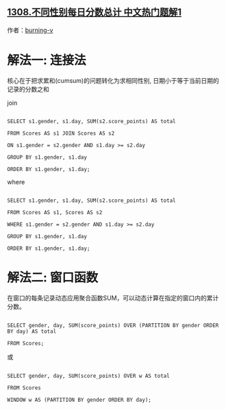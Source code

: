 ## [1308.不同性别每日分数总计 中文热门题解1](https://leetcode.cn/problems/running-total-for-different-genders/solutions/100000/ji-chong-fang-fa-gong-can-kao-by-burning-v)

作者：[burning-v](https://leetcode.cn/u/burning-v)

# 解法一: 连接法
核心在于把求累和(cumsum)的问题转化为求相同性别, 日期小于等于当前日期的记录的分数之和

join
``` mysql
SELECT s1.gender, s1.day, SUM(s2.score_points) AS total
FROM Scores AS s1 JOIN Scores AS s2
ON s1.gender = s2.gender AND s1.day >= s2.day
GROUP BY s1.gender, s1.day
ORDER BY s1.gender, s1.day;
```


where
``` mysql
SELECT s1.gender, s1.day, SUM(s2.score_points) AS total
FROM Scores AS s1, Scores AS s2
WHERE s1.gender = s2.gender AND s1.day >= s2.day
GROUP BY s1.gender, s1.day
ORDER BY s1.gender, s1.day;
```


# 解法二: 窗口函数
在窗口的每条记录动态应用聚合函数SUM，可以动态计算在指定的窗口内的累计分数。

```mysql
SELECT gender, day, SUM(score_points) OVER (PARTITION BY gender ORDER BY day) AS total
FROM Scores;
```
或
``` mysql
SELECT gender, day, SUM(score_points) OVER w AS total
FROM Scores
WINDOW w AS (PARTITION BY gender ORDER BY day);
```